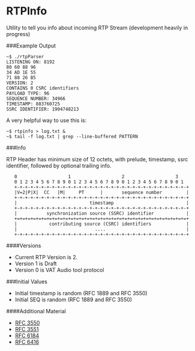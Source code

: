 # RTPInfo
Utility to tell you info about incoming RTP Stream (development heavily in progress)


###Example Output
```
~$ ./rtpParser
LISTENING ON: 8192
80 60 88 96
34 AD 1E 55
71 88 26 B5
VERSION: 2
CONTAINS 0 CSRC identifiers
PAYLOAD TYPE: 96
SEQUENCE NUMBER: 34966
TIMESTAMP: 883760725
SSRC IDENTIFIER: 1904748213
```

A very helpful way to use this is:
```
~$ rtpinfo > log.txt &
~$ tail -f log.txt | grep --line-buffered PATTERN
```


###Info

RTP Header has minimum size of 12 octets, with prelude, timestamp, ssrc identifier, followed by optional trailing info.

```
   0                   1                   2                   3
   0 1 2 3 4 5 6 7 8 9 0 1 2 3 4 5 6 7 8 9 0 1 2 3 4 5 6 7 8 9 0 1
   +-+-+-+-+-+-+-+-+-+-+-+-+-+-+-+-+-+-+-+-+-+-+-+-+-+-+-+-+-+-+-+-+
   |V=2|P|X|  CC   |M|     PT      |       sequence number         |
   +-+-+-+-+-+-+-+-+-+-+-+-+-+-+-+-+-+-+-+-+-+-+-+-+-+-+-+-+-+-+-+-+
   |                           timestamp                           |
   +-+-+-+-+-+-+-+-+-+-+-+-+-+-+-+-+-+-+-+-+-+-+-+-+-+-+-+-+-+-+-+-+
   |           synchronization source (SSRC) identifier            |
   +=+=+=+=+=+=+=+=+=+=+=+=+=+=+=+=+=+=+=+=+=+=+=+=+=+=+=+=+=+=+=+=+
   |            contributing source (CSRC) identifiers             |
   |                             ....                              |
   +-+-+-+-+-+-+-+-+-+-+-+-+-+-+-+-+-+-+-+-+-+-+-+-+-+-+-+-+-+-+-+-+
```

####Versions   
* Current RTP Version is 2.
* Version 1 is Draft
* Version 0 is VAT Audio tool protocol


###Initial Values
* Initial timestamp is random (RFC 1889 and RFC 3550)
* Initial SEQ is random (RFC 1889 and RFC 3550)

####Additional Material
* [RFC 3550](https://tools.ietf.org/html/rfc3550)
* [RFC 3551](https://tools.ietf.org/html/rfc3551)
* [RFC 6184](https://tools.ietf.org/html/rfc6184)
* [RFC 6416](https://tools.ietf.org/html/rfc6416)
